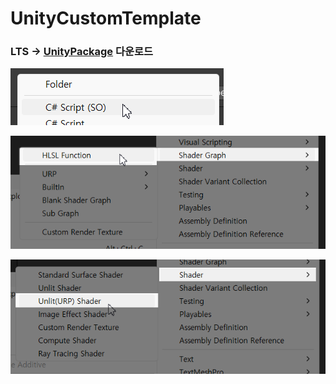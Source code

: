 # UnityCustomTemplate

### LTS -> [UnityPackage](https://github.com/NK-Studio/CustomTemplate/releases/tag/1.0.0) 다운로드

![스크립터블](Image/so.png)

![셰이더그래프HLSL](Image/hlsl.png)

![언릿](Image/unlit.png)
